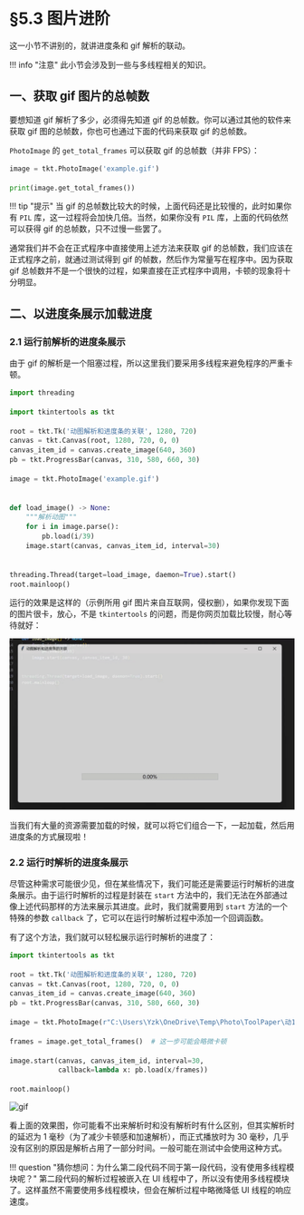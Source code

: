 §5.3 图片进阶
============

这一小节不讲别的，就讲进度条和 gif 解析的联动。

!!! info "注意"
    此小节会涉及到一些与多线程相关的知识。

一、获取 gif 图片的总帧数
-----------------------

要想知道 gif 解析了多少，必须得先知道 gif 的总帧数。你可以通过其他的软件来获取 gif 图的总帧数，你也可也通过下面的代码来获取 gif 的总帧数。

`PhotoImage` 的 `get_total_frames` 可以获取 gif 的总帧数（并非 FPS）：

```python
image = tkt.PhotoImage('example.gif')

print(image.get_total_frames())
```

!!! tip "提示"
    当 gif 的总帧数比较大的时候，上面代码还是比较慢的，此时如果你有 `PIL` 库，这一过程将会加快几倍。当然，如果你没有 `PIL` 库，上面的代码依然可以获得 gif 的总帧数，只不过慢一些罢了。

通常我们并不会在正式程序中直接使用上述方法来获取 gif 的总帧数，我们应该在正式程序之前，就通过测试得到 gif 的帧数，然后作为常量写在程序中。因为获取 gif 总帧数并不是一个很快的过程，如果直接在正式程序中调用，卡顿的现象将十分明显。

二、以进度条展示加载进度
----------------------

### 2.1 运行前解析的进度条展示

由于 gif 的解析是一个阻塞过程，所以这里我们要采用多线程来避免程序的严重卡顿。

```python
import threading

import tkintertools as tkt

root = tkt.Tk('动图解析和进度条的关联', 1280, 720)
canvas = tkt.Canvas(root, 1280, 720, 0, 0)
canvas_item_id = canvas.create_image(640, 360)
pb = tkt.ProgressBar(canvas, 310, 580, 660, 30)

image = tkt.PhotoImage('example.gif')


def load_image() -> None:
    """解析动图"""
    for i in image.parse():
        pb.load(i/39)
    image.start(canvas, canvas_item_id, interval=30)


threading.Thread(target=load_image, daemon=True).start()
root.mainloop()
```

运行的效果是这样的（示例所用 gif 图片来自互联网，侵权删），如果你发现下面的图片很卡，放心，不是 `tkintertools` 的问题，而是你网页加载比较慢，耐心等待就好：

![gif](images/5.3-2.1-1.gif)

当我们有大量的资源需要加载的时候，就可以将它们组合一下，一起加载，然后用进度条的方式展现啦！

### 2.2 运行时解析的进度条展示

尽管这种需求可能很少见，但在某些情况下，我们可能还是需要运行时解析的进度条展示。由于运行时解析的过程是封装在 `start` 方法中的，我们无法在外部通过像上述代码那样的方法来展示其进度。此时，我们就需要用到 `start` 方法的一个特殊的参数 `callback` 了，它可以在运行时解析过程中添加一个回调函数。

有了这个方法，我们就可以轻松展示运行时解析的进度了：

```python
import tkintertools as tkt

root = tkt.Tk('动图解析和进度条的关联', 1280, 720)
canvas = tkt.Canvas(root, 1280, 720, 0, 0)
canvas_item_id = canvas.create_image(640, 360)
pb = tkt.ProgressBar(canvas, 310, 580, 660, 30)

image = tkt.PhotoImage(r"C:\Users\Yzk\OneDrive\Temp\Photo\ToolPaper\动1.gif")

frames = image.get_total_frames()  # 这一步可能会略微卡顿

image.start(canvas, canvas_item_id, interval=30,
            callback=lambda x: pb.load(x/frames))

root.mainloop()
```

![gif](images/5.3-2.2-1.gif)

看上面的效果图，你可能看不出来解析时和没有解析时有什么区别，但其实解析时的延迟为 1 毫秒（为了减少卡顿感和加速解析），而正式播放时为 30 毫秒，几乎没有区别的原因是解析占用了一部分时间。一般可能在测试中会使用这种方式。

!!! question "猜你想问：为什么第二段代码不同于第一段代码，没有使用多线程模块呢？"
    第二段代码的解析过程被嵌入在 UI 线程中了，所以没有使用多线程模块了。这样虽然不需要使用多线程模块，但会在解析过程中略微降低 UI 线程的响应速度。
